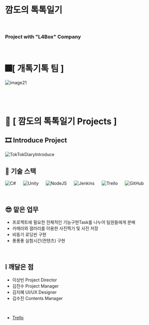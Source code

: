 # 깜도의 톡톡일기
&nbsp;
### Project with "L4Box" Company
&nbsp;
# 🎆[ **개톡기톡 팀** ]
![image21](https://github.com/KingOneChance/TokTokDiary/assets/49630123/6a61be51-8dfe-413c-b929-a8dda75ac76e)
#
&nbsp;
# 💾 [ **깜도의 톡톡일기 Projects** ]
## 🎞️ **Introduce Project**
![TokTokDiaryIntroduce](https://github.com/KingOneChance/TokTokDiary/assets/49630123/b51b2582-fb4d-487d-939c-14882a67c781)
&nbsp;

## 🔧 기술 스택
![C#](https://img.shields.io/badge/c%23-%23239120.svg?style=for-the-badge&logo=c-sharp&logoColor=white)
&nbsp;&nbsp;&nbsp;&nbsp;
![Unity](https://img.shields.io/badge/unity-%23000000.svg?style=for-the-badge&logo=unity&logoColor=white)
&nbsp;&nbsp;&nbsp;&nbsp;
![NodeJS](https://img.shields.io/badge/node.js-6DA55F?style=for-the-badge&logo=node.js&logoColor=white)
&nbsp;&nbsp;&nbsp;&nbsp;
![Jenkins](https://img.shields.io/badge/jenkins-%232C5263.svg?style=for-the-badge&logo=jenkins&logoColor=white)
&nbsp;&nbsp;&nbsp;&nbsp;
![Trello](https://img.shields.io/badge/Trello-%23026AA7.svg?style=for-the-badge&logo=Trello&logoColor=white)
&nbsp;&nbsp;&nbsp;&nbsp;
![GitHub](https://img.shields.io/badge/github-%23121011.svg?style=for-the-badge&logo=github&logoColor=white)

&nbsp;

## 😎 맡은 업무

* 프로젝트에 필요한 전체적인 기능구현Task를 나누어 팀원들에게 분배
* 카메라와 갤러리를 이용한 사진찍기 및 사진 저장
* 비동기 로딩씬 구현
* 퐁퐁퐁 실험시간(컨텐츠) 구현

&nbsp;

## ❕ 깨달은 점

* 이상빈 Project Director
* 김진수 Project Manager
* 김지혜 UI/UX Designer
* 김수진 Contents Manager

&nbsp;

* [Trello](https://trello.com/b/5RWy4uH7/toktokdiary, "Trello Link")

